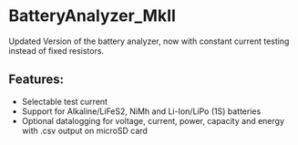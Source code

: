 # BatteryAnalyzer_MkII
Updated Version of the battery analyzer, now with constant current testing instead of fixed resistors.

## Features:
- Selectable test current
- Support for Alkaline/LiFeS2, NiMh and Li-Ion/LiPo (1S) batteries
- Optional datalogging for voltage, current, power, capacity and energy with .csv output on microSD card
